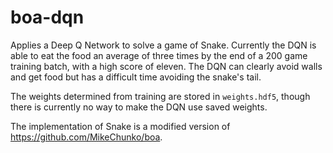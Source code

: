 # boa-dqn

Applies a Deep Q Network to solve a game of Snake. Currently the DQN is able to eat the food an average of three times by the end of a 200 game training batch, with a high score of eleven. The DQN can clearly avoid walls and get food but has a difficult time avoiding the snake's tail.

The weights determined from training are stored in `weights.hdf5`, though there is currently no way to make the DQN use saved weights.

The implementation of Snake is a modified version of https://github.com/MikeChunko/boa.
